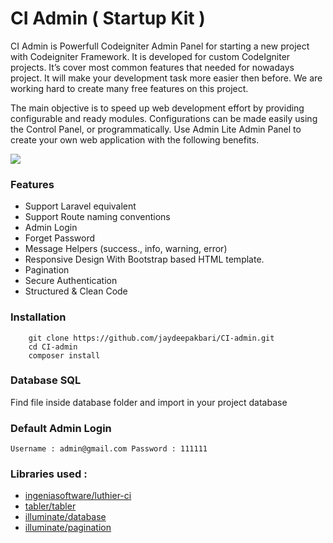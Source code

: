 # CI Admin ( Startup Kit )

CI Admin is Powerfull Codeigniter Admin Panel for starting a new project with Codeigniter Framework. It is developed for custom CodeIgniter projects. It’s cover most common features that needed for nowadays project. It will make your development task more easier then before. We are working hard to create many free features on this project.

The main objective is to speed up web development effort by providing configurable and ready modules. Configurations can be made easily using the Control Panel, or programmatically. Use Admin Lite Admin Panel to create your own web application with the following benefits.

[![](https://user-images.githubusercontent.com/6220995/72045524-4df02880-32dc-11ea-8fec-3d76a7a4f891.png)](https://user-images.githubusercontent.com/6220995/72045524-4df02880-32dc-11ea-8fec-3d76a7a4f891.png)

### Features

- Support Laravel equivalent
- Support Route naming conventions 
- Admin Login
- Forget Password 
- Message Helpers (success., info, warning, error)
- Responsive Design With Bootstrap based HTML template.
- Pagination
- Secure Authentication
- Structured & Clean Code

### Installation  

        git clone https://github.com/jaydeepakbari/CI-admin.git
        cd CI-admin
        composer install

### Database SQL

Find file inside database folder and import in your project database

### Default Admin Login
`Username : admin@gmail.com Password : 111111`

### Libraries used :

- [ingeniasoftware/luthier-ci](https://github.com/ingeniasoftware/luthier-ci "ingeniasoftware/luthier-ci")
- [tabler/tabler](https://github.com/tabler/tabler "tabler/tabler")
- [illuminate/database](https://github.com/illuminate/database "illuminate/database")
- [illuminate/pagination](https://github.com/illuminate/pagination "illuminate/pagination")
